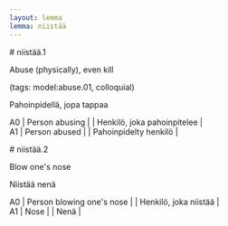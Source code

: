 ```yaml
---
layout: lemma
lemma: niistää
---
```


<div class="sense">
# <span class="sensename">niistää.1</span>

<span class="description">Abuse (physically), even kill</span>

(tags: model:abuse.01, colloquial)

<span class="description">Pahoinpidellä, jopa tappaa</span>

A0 | Person abusing |   | Henkilö, joka pahoinpitelee |  
A1 | Person abused |   | Pahoinpidelty henkilö |  

</div>

<div class="sense">
# <span class="sensename">niistää.2</span>

<span class="description">Blow one's nose</span>

<span class="description">Niistää nenä</span>

A0 | Person blowing one's nose |   | Henkilö, joka niistää |  
A1 | Nose |   | Nenä |  

</div>

